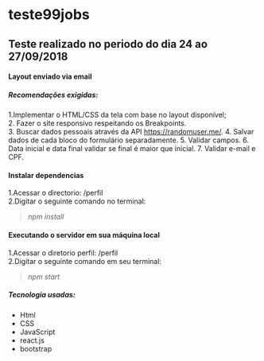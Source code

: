 # teste99jobs

## Teste realizado no periodo do dia 24 ao 27/09/2018

#### Layout enviado via email

##### Recomendações exigidas:

1.Implementar o HTML/CSS da tela com base no layout disponível; <br>
2. Fazer o site responsivo respeitando os Breakpoints. <br>
3. Buscar dados pessoais através da API https://randomuser.me/.
4. Salvar dados de cada bloco do formulário separadamente.
5. Validar campos.
6. Data inicial e data final validar se final é maior que inicial.
7. Validar e-mail e CPF.

#### Instalar dependencias

1.Acessar o directorio: /perfil <br/>
2.Digitar o seguinte comando no terminal:
><em>npm install</em>

#### Executando o servidor em sua máquina local

1.Acessar o diretorio perfil: /perfil <br/>
2.Digitar o seguinte comando em seu terminal:
><em>npm start</em>

##### Tecnologia usadas:

* Html
* CSS
* JavaScript
* react.js
* bootstrap



